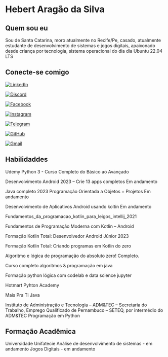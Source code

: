 # Hebert Aragão da Silva

## Quem sou eu

Sou de Santa Catarina, moro atualmente no Recife/Pe, casado, atualmente estudante de desenvolvimento de sistemas e jogos digitais, apaixonado desde criança por tecnologia, sistema operacional do dia dia Ubuntu 22.04 LTS

## Conecte-se comigo

[![LinkedIn](https://img.shields.io/badge/LinkedIn-0077B5?style=for-the-badge&logo=linkedin&logoColor=white)](https://www.linkedin.com/in/hebert-arag%C3%A3o-da-silva/)

[![Discord](https://img.shields.io/badge/Discord-7289DA?style=for-the-badge&logo=discord&logoColor=white)](https://https://discord.com/channels/@Shebertaragao/)

[![Facebook](https://img.shields.io/badge/Facebook-1877F2?style=for-the-badge&logo=facebook&logoColor=white)](https://www.facebook.com/hebertaragao/)

[![Instagram](https://img.shields.io/badge/-Instagram-%23E4405F?style=for-the-badge&logo=instagram&logoColor=white)](https://www.instagram.com/hebert_aragao/)

[![Telegram](https://img.shields.io/badge/Telegram-000?style=for-the-badge&logo=telegram&logoColor=2CA5E0)](https://t.me/HebertAragao)

[![GitHub](https://img.shields.io/badge/GitHub-100000?style=for-the-badge&logo=github&logoColor=white)](https://github.com/hebertaragao)

[![Gmail](https://img.shields.io/badge/Gmail-333333?style=for-the-badge&logo=gmail&logoColor=red)](mailto:hebertaragao.dev@gmail.com)
	
## Habilidaddes
Udemy
Python 3 - Curso Completo do Básico ao Avançado

Desenvolvimento Android 2023 – Crie 13 apps completos
Em andamento

Java completo 2023 Programação Orientada a Objetos + Projetos
Em andamento

Desenvolvimento de Aplicativos Android usando koltin
Em andamento

Fundamentos_da_programacao_kotlin_para_leigos_intellij_2021

Fundamentos de Programação Moderna com Kotlin – Android

Formação Kotlin Total: Desenvolvedor Android Júnior 2023

Formação Kotlin Total: Criando programas em Kotlin do zero

Algoritmo e lógica de programação do absoluto zero! Completo.

Curso completo algoritmos & programação em java

Formação python lógica com codelab e data science jupyter

Hotmart
Pyhton Academy

Mais Pra Ti
Java

Instituto de Administração e Tecnologia – ADM&TEC – Secretaria do Trabalho, Emprego Qualificado
de Pernambuco – SETEQ, por intermédio do ADM&TEC
Programação em Python

## Formação Acadêmica
Universidade Unifatecie 
Análise de desenvolvimento de sistemas - em andamento
Jogos Digitais - em andamento

